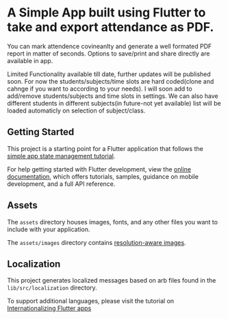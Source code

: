 # A Simple App built using Flutter to take and export attendance as PDF.

You can mark attendence covineanlty and generate a well formated PDF report in matter of seconds. Options to save/print and share directly are available in app.

Limited Functionality available till date, further updates will be published soon. For now the students/subjects/time slots are hard coded(clone and cahnge if you want to according to your needs). I will soon add to add/remove students/subjects and time slots in settings. We can also have different students in different subjects(in future-not yet available) list will be loaded automaticly on selection of subject/class. 

## Getting Started

This project is a starting point for a Flutter application that follows the
[simple app state management
tutorial](https://flutter.dev/docs/development/data-and-backend/state-mgmt/simple).

For help getting started with Flutter development, view the
[online documentation](https://flutter.dev/docs), which offers tutorials,
samples, guidance on mobile development, and a full API reference.

## Assets

The `assets` directory houses images, fonts, and any other files you want to
include with your application.

The `assets/images` directory contains [resolution-aware
images](https://flutter.dev/docs/development/ui/assets-and-images#resolution-aware).

## Localization

This project generates localized messages based on arb files found in
the `lib/src/localization` directory.

To support additional languages, please visit the tutorial on
[Internationalizing Flutter
apps](https://flutter.dev/docs/development/accessibility-and-localization/internationalization)
